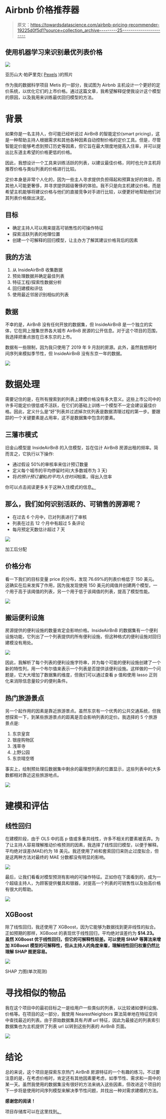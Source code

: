 # Airbnb 价格推荐器

> 原文：<https://towardsdatascience.com/airbnb-pricing-recommender-19225d0f5d1?source=collection_archive---------25----------------------->

## 使用机器学习来识别最优列表价格

![](img/9981cedf999dce1ef4c714ad81d6099e.png)

亚历山大·帕萨里克( [Pexels](https://www.pexels.com/photo/street-under-cloudy-sky-1344537/) )的照片

作为我的数据科学项目 Metis 的一部分，我试图为 Airbnb 主机设计一个更好的定价系统，以优化它们的上市价格。通过这篇文章，我希望解释促使我设计这个模型的原因，以及我用来训练最优回归模型的方法。

# 背景

如果你是一名主持人，你可能已经听说过 AirBnB 的智能定价(smart pricing)，这是一种帮助主持人根据需求和其他各种因素自动控制价格的定价工具。但是，尽管智能定价能够考虑到预订历史等因素，但它旨在最大限度地提高入住率，并可以提出比东道主希望的价格更低的价格。

因此，我想设计一个工具来训练活跃的列表，以建议最佳价格，同时也允许主机将推荐价格与类似列表的价格进行比较。

定价本身是非常个人化的，因为一些主人寻求提供负担得起和预算友好的体验，而其他人可能更奢侈，并寻求提供超级奢侈的体验。我不只是向主机建议价格，而是希望主机能够将建议价格与他们的直接竞争对手进行比较，以便更好地帮助他们对其列表价格做出决定。

## 目标

*   确定主持人可以用来提高可销售性的可操作特征
*   探索活跃列表的地理位置
*   创建一个可解释的回归模型，让主办方了解其建议价格背后的因素

## 我的方法

1.  从 InsideAirBnB 收集数据
2.  预处理数据并确定最佳列表
3.  特征工程/探索性数据分析
4.  回归建模和评估
5.  使用最近邻居识别相似的列表

## 数据

不幸的是，AirBnB 没有任何开放的数据集，但 InsideAirBnB 是一个独立的实体，它在网上搜集世界各大城市 AirBnB 房源的公开信息。对于这个项目的范围，我选择把重点放在日本东京的上市。

数据有一些限制，因为我只使用了 2019 年 9 月刮的房源。此外，虽然我想用时间序列来模拟季节性，但 InsideAirBnB 没有东京一年的数据。

![](img/691bfaf9df31db28e3e3690e3e673b14.png)

# 数据处理

需要记住的是，在所有搜索到的列表上建模价格没有多大意义。这些上市公司中的许多可能定价很低或不活跃，在它们的基础上训练一个模型不一定会建议最佳价格。因此，定义什么是“好”列表并过滤掉次优列表是数据清理过程的第一步。要跟踪的一个关键要素是占用率，这不是数据集中包含的要素。

## **三藩市模式**

旧金山模型是 InsideAirBnB 的入住模型，旨在估计 AirBnB 房源出租的频率。简而言之，它执行以下操作:

*   通过假设 50%的审核率来估计预订数量
*   定义每个城市的平均停留时间(大多数城市为 3 天)
*   将*的预计预订量*和*的平均入住时间*相乘，得出入住率

你可以点击阅读更多关于这种入住模式的信息[。](http://insideairbnb.com/about.html)

## 那么，我们如何识别活跃的、可销售的房源呢？

*   在过去 6 个月中，已对列表进行了审核
*   列表在过去 12 个月中有超过 5 条评论
*   每月预定天数估计超过 7 天

![](img/f5fc4e827178bf3ad77f63798ca6f298.png)

加工后分配

## 价格分布

看一下我们的目标变量 price 的分布，发现 76.69%的列表价格低于 150 美元。这确实在后来发挥了作用，因为我发现使用 150 美元的阈值并创建两个模型，一个用于高于该阈值的列表，另一个用于低于该阈值的列表，提高了模型性能。

![](img/91f18c504b6245c35b8f8eded66387e1.png)

## 搬运便利设施

房源提供的便利设施的数量肯定会影响价格。InsideAirBnB 的数据集有一个便利设施功能，它列出了一个列表提供的所有便利设施，但这种格式的便利设施对回归建模没有用处。

![](img/7dd4dd66666e1700d46cf471b3d47f31.png)

因此，我解析了每个列表的便利设施字符串，并为每个可能的便利设施创建了一个新的特性列，用一个布尔值来表示一个列表是否提供该便利设施。这样做的一个问题是，它大大增加了数据集的维度，但我们可以通过查看 p 值和使用 lasso 正则化来消除信息量较少的便利条件。

## 热门旅游景点

另一个起作用的因素是靠近旅游景点。虽然东京有一个优秀的公共交通系统，但我想探索一下，到某些旅游景点的距离是否会影响列表的定价。我选择的 5 个旅游景点是:

1.  东京皇宫
2.  银座购物区
3.  浅草寺
4.  上野公园
5.  东京晴空塔

事实上，绘制预处理后数据集中剩余的最理想列表的位置显示，这些列表中的大多数都相对靠近这些旅游地点。

![](img/00580116129bd876c7a3fa566da2a4d9.png)

# 建模和评估

## 线性回归

在建模阶段，由于 OLS 中的高 p 值或多重共线性，许多不相关的要素被丢弃。为了让主持人容易理解推动价格预测的因素，我选择了线性回归模型，以便于解释。平均绝对误差(MAE)约为 18 美元。我还使用了岭和套索回归来防止过度拟合，但是这两种方法对最终的 MAE 分数都没有明显的影响。

![](img/8957ce841a0a64513be56a2c662c9e41.png)

最后，让我们看看对模型预测有影响的可操作特征。正如你在下面看到的，成为一个超级主持人，为顾客提供餐具和银器，对提高一个列表的可销售性以及抬高价格有很大的帮助。

![](img/68e69e0691b369322e928d9786aa2bf6.png)

## XGBoost

除了线性回归，我还使用了 XGBoost，因为它能够为数据找到更非线性的拟合。正如预期的那样，XGBoost 的表现优于线性回归，平均绝对误差约为 **$14.23。虽然 XGBoost 优于线性回归，但它的可解释性较差。可以使用 SHAP 等算法来增加 XGBoost 模型的可解释性，但从主持人的角度来看，理解线性回归权重仍然比理解 SHAP 图更容易。**

![](img/234665b14589b8ec49794bda94d52e0c.png)

SHAP 力图(单次观测)

# 寻找相似的物品

我在这个项目中的最初目标之一是给用户一些类似的列表，以比较诸如便利设施、价格等。在项目的这一部分，我使用 NearestNeighbors 算法简单地在特征空间中查找最近的列表。由于原始数据集具有*列表 url* 特征，因此为最接近的列表索引数据集也为主机提供了列表 url 以转到这些列表的 AirBnB 页面。

![](img/1bdc6a0c2533451a7deecca3debb529d.png)

# 结论

总的来说，这个项目是探索东京热门 AirBnB 房源特征的一个有趣的练习。不过要注意的是，在考虑价格时，肯定还有其他因素要考虑，如季节性、需求和一周中的某一天。虽然我使用的数据集没有很好的方法来纳入这些因素，但改进这个项目的下一步将是使用时间序列模型来解决季节性问题，并找出一种对需求建模的方法。

**感谢您的阅读！**

项目存储库可以在这里找到[。](https://github.com/AbishekGollapudi/DataProjects/tree/master/AirBnB%20Pricing)